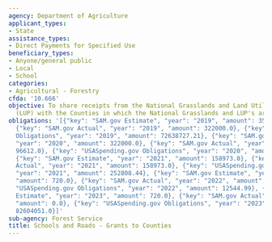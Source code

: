 ```yaml
---
agency: Department of Agriculture
applicant_types:
- State
assistance_types:
- Direct Payments for Specified Use
beneficiary_types:
- Anyone/general public
- Local
- School
categories:
- Agricultural - Forestry
cfda: '10.666'
objective: To share receipts from the National Grasslands and Land Utilization Projects
  (LUP) with the Counties in which the National Grasslands and LUP's are situated.
obligations: '[{"key": "SAM.gov Estimate", "year": "2019", "amount": 35201901.0},
  {"key": "SAM.gov Actual", "year": "2019", "amount": 322000.0}, {"key": "USASpending.gov
  Obligations", "year": "2019", "amount": 72638727.21}, {"key": "SAM.gov Estimate",
  "year": "2020", "amount": 322000.0}, {"key": "SAM.gov Actual", "year": "2020", "amount":
  96612.0}, {"key": "USASpending.gov Obligations", "year": "2020", "amount": 96612.0},
  {"key": "SAM.gov Estimate", "year": "2021", "amount": 158973.0}, {"key": "SAM.gov
  Actual", "year": "2021", "amount": 158973.0}, {"key": "USASpending.gov Obligations",
  "year": "2021", "amount": 252808.44}, {"key": "SAM.gov Estimate", "year": "2022",
  "amount": 720.0}, {"key": "SAM.gov Actual", "year": "2022", "amount": 720.0}, {"key":
  "USASpending.gov Obligations", "year": "2022", "amount": 12544.99}, {"key": "SAM.gov
  Estimate", "year": "2023", "amount": 720.0}, {"key": "SAM.gov Actual", "year": "2023",
  "amount": 0.0}, {"key": "USASpending.gov Obligations", "year": "2023", "amount":
  82604051.0}]'
sub-agency: Forest Service
title: Schools and Roads - Grants to Counties
---
```

